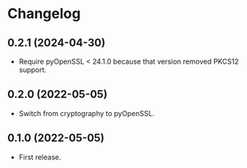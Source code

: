 # Changelog

## 0.2.1 (2024-04-30)

- Require pyOpenSSL < 24.1.0 because that version removed PKCS12 support.

## 0.2.0 (2022-05-05)

- Switch from cryptography to pyOpenSSL.

## 0.1.0 (2022-05-05)

- First release.
